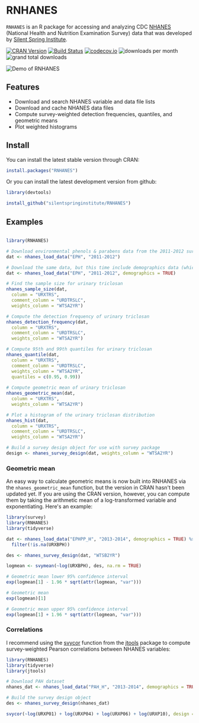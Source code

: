 # RNHANES
`RNHANES` is an R package for accessing and analyzing CDC [NHANES](http://www.cdc.gov/nchs/nhanes.htm) (National Health and Nutrition Examination Survey) data that was developed by [Silent Spring Institute](http://silentspring.org).

[![CRAN Version](http://www.r-pkg.org/badges/version/RNHANES)](https://cran.r-project.org/web/packages/RNHANES/)
[![Build Status](https://travis-ci.org/SilentSpringInstitute/RNHANES.svg?branch=master)](https://travis-ci.org/SilentSpringInstitute/RNHANES)
[![codecov.io](https://codecov.io/github/SilentSpringInstitute/RNHANES/coverage.svg?branch=master)](https://codecov.io/github/SilentSpringInstitute/RNHANES?branch=master)
![downloads per month](https://cranlogs.r-pkg.org/badges/RNHANES)
![grand total downloads](https://cranlogs.r-pkg.org/badges/grand-total/RNHANES)

![Demo of RNHANES](http://i.imgur.com/TCYW4qR.gif)

## Features

- Download and search NHANES variable and data file lists
- Download and cache NHANES data files
- Compute survey-weighted detection frequencies, quantiles, and geometric means
- Plot weighted histograms

## Install

You can install the latest stable version through CRAN:
```R
install.packages("RNHANES")
```

Or you can install the latest development version from github:

```R
library(devtools)

install_github("silentspringinstitute/RNHANES")
```

## Examples

```R

library(RNHANES)

# Download environmental phenols & parabens data from the 2011-2012 survey cycle
dat <- nhanes_load_data("EPH", "2011-2012")

# Download the same data, but this time include demographics data (which includes sample weights)
dat <- nhanes_load_data("EPH", "2011-2012", demographics = TRUE)

# Find the sample size for urinary triclosan
nhanes_sample_size(dat,
  column = "URXTRS",
  comment_column = "URDTRSLC",
  weights_column = "WTSA2YR")

# Compute the detection frequency of urinary triclosan
nhanes_detection_frequency(dat,
  column = "URXTRS",
  comment_column = "URDTRSLC",
  weights_column = "WTSA2YR")

# Compute 95th and 99th quantiles for urinary triclosan
nhanes_quantile(dat,
  column = "URXTRS",
  comment_column = "URDTRSLC",
  weights_column = "WTSA2YR",
  quantiles = c(0.95, 0.99))
  
# Compute geometric mean of urinary triclosan
nhanes_geometric_mean(dat,
  column = "URXTRS",
  weights_column = "WTSA2YR")

# Plot a histogram of the urinary triclosan distribution
nhanes_hist(dat,
  column = "URXTRS",
  comment_column = "URDTRSLC",
  weights_column = "WTSA2YR")

# Build a survey design object for use with survey package
design <- nhanes_survey_design(dat, weights_column = "WTSA2YR")

```

### Geometric mean

An easy way to calculate geometric means is now built into RNHANES via the `nhanes_geometric_mean` function, but the version in CRAN hasn't been updated yet. If you are using the CRAN version, however, you can compute them by taking the arithmetic mean of a log-transformed variable and exponentiating. Here's an example:
```R
library(survey)
library(RNHANES)
library(tidyverse)

dat <- nhanes_load_data("EPHPP_H", "2013-2014", demographics = TRUE) %>%
  filter(!is.na(URXBPH))

des <- nhanes_survey_design(dat, "WTSB2YR")

logmean <- svymean(~log(URXBPH), des, na.rm = TRUE)

# Geometric mean lower 95% confidence interval
exp(logmean[1] - 1.96 * sqrt(attr(logmean, "var")))

# Geometric mean
exp(logmean)[1]

# Geometric mean upper 95% confidence interval
exp(logmean[1] + 1.96 * sqrt(attr(logmean, "var")))
```

### Correlations
I recommend using the [svycor](https://cran.r-project.org/web/packages/jtools/vignettes/svycor.html) function from the [jtools](https://cran.r-project.org/web/packages/jtools/) package to compute survey-weighted Pearson correlations between NHANES variables:

```R
library(RNHANES)
library(tidyverse)
library(jtools)

# Download PAH dataset
nhanes_dat <- nhanes_load_data("PAH_H", "2013-2014", demographics = TRUE)

# Build the survey design object
des <- nhanes_survey_design(nhanes_dat)

svycor(~log(URXP01) + log(URXP04) + log(URXP06) + log(URXP10), design = des, na.rm = TRUE)

```
